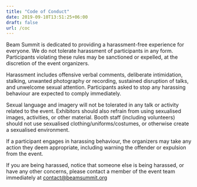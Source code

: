 ```yaml
---
title: "Code of Conduct"
date: 2019-09-10T13:51:25+06:00
draft: false
url: /coc
---
```


Beam Summit is dedicated to providing a harassment-free experience for everyone. We do not tolerate harassment of participants in any form. Participants violating these rules may be sanctioned or expelled, at the discretion of the event organizers.

Harassment includes offensive verbal comments, deliberate intimidation, stalking, unwanted photography or recording, sustained disruption of talks, and unwelcome sexual attention. Participants asked to stop any harassing behaviour are expected to comply immediately.

Sexual language and imagery will not be tolerated in any talk or activity related to the event. Exhibitors should also refrain from using sexualised images, activities, or other material. Booth staff (including volunteers) should not use sexualised clothing/uniforms/costumes, or otherwise create a sexualised environment.

If a participant engages in harassing behaviour, the organizers may take any action they deem appropriate, including warning the offender or expulsion from the event. 

If you are being harassed, notice that someone else is being harassed, or have any other concerns, please contact a member of the event team immediately at contact@beamsummit.org
